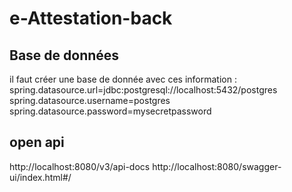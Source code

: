 # e-Attestation-back

## Base de données
il faut créer une base de donnée avec ces information :
spring.datasource.url=jdbc:postgresql://localhost:5432/postgres
spring.datasource.username=postgres
spring.datasource.password=mysecretpassword

## open api
http://localhost:8080/v3/api-docs
http://localhost:8080/swagger-ui/index.html#/